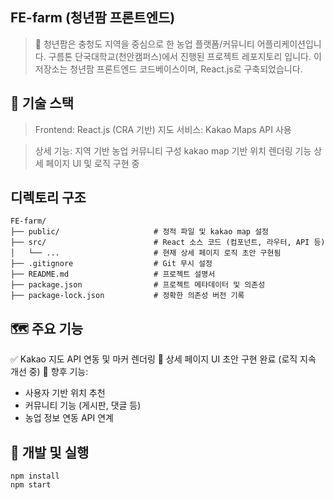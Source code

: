 ## FE-farm (청년팜 프론트엔드)
> 🌱 청년팜은 충청도 지역을 중심으로 한 농업 플랫폼/커뮤니티 어플리케이션입니다.
> 구름톤 단국대학교(천안캠퍼스)에서 진행된 프로젝트 레포지토리 입니다. 
이 저장소는 청년팜 프론트엔드 코드베이스이며, React.js로 구축되었습니다.

## 🔧 기술 스택
> Frontend: React.js (CRA 기반)
> 지도 서비스: Kakao Maps API 사용

> 상세 기능:
> 지역 기반 농업 커뮤니티 구성
> kakao map 기반 위치 렌더링 기능
> 상세 페이지 UI 및 로직 구현 중

## 디렉토리 구조
```
FE-farm/
├── public/                     # 정적 파일 및 kakao map 설정
├── src/                        # React 소스 코드 (컴포넌트, 라우터, API 등)
│   └── ...                     # 현재 상세 페이지 로직 초안 구현됨
├── .gitignore                  # Git 무시 설정
├── README.md                   # 프로젝트 설명서
├── package.json                # 프로젝트 메타데이터 및 의존성
├── package-lock.json           # 정확한 의존성 버전 기록
```

## 🗺 주요 기능
✅ Kakao 지도 API 연동 및 마커 렌더링
🔄 상세 페이지 UI 초안 구현 완료 (로직 지속 개선 중)
🧩 향후 기능:
- 사용자 기반 위치 추천
- 커뮤니티 기능 (게시판, 댓글 등)
- 농업 정보 연동 API 연계

## 🧪 개발 및 실행
```
npm install
npm start
```
